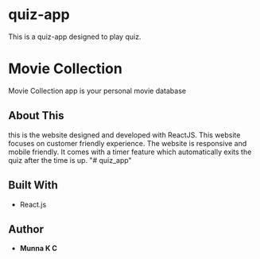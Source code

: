 # quiz-app
This is a quiz-app designed  to play quiz. 

# Movie Collection
 Movie Collection app is your personal movie database

## About This
this is the website designed and developed with ReactJS. This website focuses on customer friendly experience. 
The website is responsive and mobile friendly. It comes with a timer feature which automatically exits the quiz after the time is up. 
"# quiz_app" 

## Built With
* React.js

## Author
* **Munna K C** 

